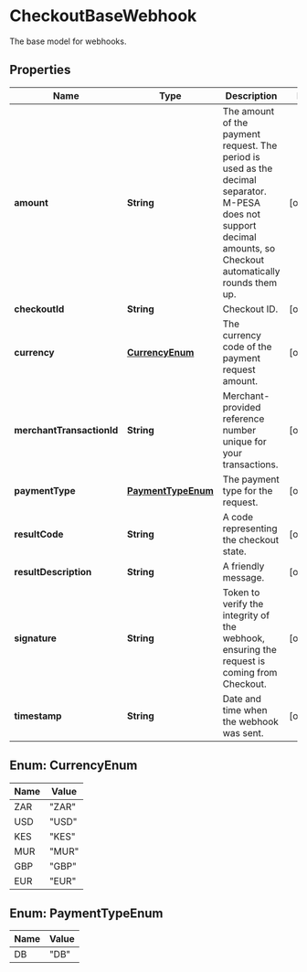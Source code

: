 

# CheckoutBaseWebhook

The base model for webhooks.

## Properties

| Name | Type | Description | Notes |
|------------ | ------------- | ------------- | -------------|
|**amount** | **String** | The amount of the payment request. The period is used as the decimal separator. M-PESA does not support decimal amounts, so Checkout automatically rounds them up. |  [optional] |
|**checkoutId** | **String** | Checkout ID. |  [optional] |
|**currency** | [**CurrencyEnum**](#CurrencyEnum) | The currency code of the payment request amount. |  [optional] |
|**merchantTransactionId** | **String** | Merchant-provided reference number unique for your transactions. |  [optional] |
|**paymentType** | [**PaymentTypeEnum**](#PaymentTypeEnum) | The payment type for the request. |  [optional] |
|**resultCode** | **String** | A code representing the checkout state. |  [optional] |
|**resultDescription** | **String** | A friendly message. |  [optional] |
|**signature** | **String** | Token to verify the integrity of the webhook, ensuring the request is coming from Checkout. |  [optional] |
|**timestamp** | **String** | Date and time when the webhook was sent. |  [optional] |



## Enum: CurrencyEnum

| Name | Value |
|---- | -----|
| ZAR | &quot;ZAR&quot; |
| USD | &quot;USD&quot; |
| KES | &quot;KES&quot; |
| MUR | &quot;MUR&quot; |
| GBP | &quot;GBP&quot; |
| EUR | &quot;EUR&quot; |



## Enum: PaymentTypeEnum

| Name | Value |
|---- | -----|
| DB | &quot;DB&quot; |



